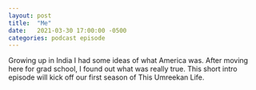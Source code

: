 ```yaml
---
layout: post
title:  "Me"
date:   2021-03-30 17:00:00 -0500
categories: podcast episode
---
```

Growing up in India I had some ideas of what America was. After moving here for grad school, I found out what was really true. This short intro episode will kick off our first season of This Umreekan Life.